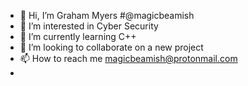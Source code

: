- 👋 Hi, I’m Graham Myers #@magicbeamish
- 👀 I’m interested in Cyber Security
- 🌱 I’m currently learning C++
- 💞️ I’m looking to collaborate on a new project
- 📫 How to reach me magicbeamish@protonmail.com
- 
<!---
MagicBeamish/MagicBeamish is a ✨ special ✨ repository because its `README.md` (this file) appears on your GitHub profile.
You can click the Preview link to take a look at your changes.
--->
